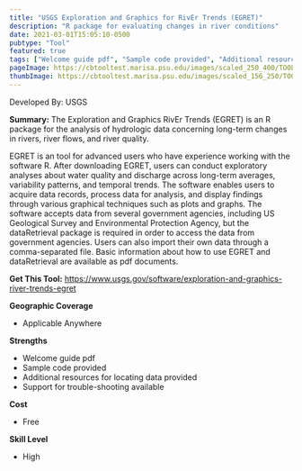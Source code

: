 ```yaml
---
title: "USGS Exploration and Graphics for RivEr Trends (EGRET)"
description: "R package for evaluating changes in river conditions"
date: 2021-03-01T15:05:10-0500
pubtype: "Tool"
featured: true
tags: ["Welcome guide pdf", "Sample code provided", "Additional resources for locating data provided", "Support for trouble-shooting available"]
pageImage: https://cbtooltest.marisa.psu.edu/images/scaled_250_400/TOOLID_9.0_ScreenCapture-1.png
thumbImage: https://cbtooltest.marisa.psu.edu/images/scaled_156_250/TOOLID_9.0_ScreenCapture-1.png
---
```

Developed By: USGS

**Summary:** The Exploration and Graphics RivEr Trends (EGRET) is an R package for the analysis of hydrologic data concerning long-term changes in rivers, river flows, and river quality.

EGRET is an tool for advanced users who have experience working with the software R. After downloading EGRET, users can conduct exploratory analyses about water quality and discharge across long-term averages, variability patterns, and temporal trends. The software enables users to acquire data records, process data for analysis, and display findings through various graphical techniques such as plots and graphs. The software accepts data from several government agencies, including US Geological Survey and Environmental Protection Agency, but the dataRetrieval package is required in order to access the data from government agencies. Users can also import their own data through a comma-separated file. Basic information about how to use EGRET and dataRetrieval are available as pdf documents.

__**Get This Tool:**__ https://www.usgs.gov/software/exploration-and-graphics-river-trends-egret

__**Geographic Coverage**__
- Applicable Anywhere

__**Strengths**__
-  Welcome guide pdf
-  Sample code provided
-  Additional resources for locating data provided
-  Support for trouble-shooting available

__**Cost**__
- Free

__**Skill Level**__
- High
